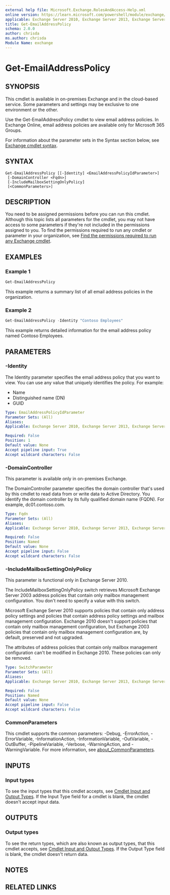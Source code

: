 ```yaml
---
external help file: Microsoft.Exchange.RolesAndAccess-Help.xml
online version: https://learn.microsoft.com/powershell/module/exchange/get-emailaddresspolicy
applicable: Exchange Server 2010, Exchange Server 2013, Exchange Server 2016, Exchange Server 2019, Exchange Online, Exchange Online Protection
title: Get-EmailAddressPolicy
schema: 2.0.0
author: chrisda
ms.author: chrisda
Module Name: exchange
---
```


# Get-EmailAddressPolicy

## SYNOPSIS
This cmdlet is available in on-premises Exchange and in the cloud-based service. Some parameters and settings may be exclusive to one environment or the other.

Use the Get-EmailAddressPolicy cmdlet to view email address policies. In Exchange Online, email address policies are available only for Microsoft 365 Groups.

For information about the parameter sets in the Syntax section below, see [Exchange cmdlet syntax](https://learn.microsoft.com/powershell/exchange/exchange-cmdlet-syntax).

## SYNTAX

```
Get-EmailAddressPolicy [[-Identity] <EmailAddressPolicyIdParameter>]
 [-DomainController <Fqdn>]
 [-IncludeMailboxSettingOnlyPolicy]
 [<CommonParameters>]
```

## DESCRIPTION
You need to be assigned permissions before you can run this cmdlet. Although this topic lists all parameters for the cmdlet, you may not have access to some parameters if they're not included in the permissions assigned to you. To find the permissions required to run any cmdlet or parameter in your organization, see [Find the permissions required to run any Exchange cmdlet](https://learn.microsoft.com/powershell/exchange/find-exchange-cmdlet-permissions).

## EXAMPLES

### Example 1
```powershell
Get-EmailAddressPolicy
```

This example returns a summary list of all email address policies in the organization.

### Example 2
```powershell
Get-EmailAddressPolicy -Identity "Contoso Employees"
```

This example returns detailed information for the email address policy named Contoso Employees.

## PARAMETERS

### -Identity
The Identity parameter specifies the email address policy that you want to view. You can use any value that uniquely identifies the policy. For example:

- Name
- Distinguished name (DN)
- GUID

```yaml
Type: EmailAddressPolicyIdParameter
Parameter Sets: (All)
Aliases:
Applicable: Exchange Server 2010, Exchange Server 2013, Exchange Server 2016, Exchange Server 2019, Exchange Online, Exchange Online Protection

Required: False
Position: 1
Default value: None
Accept pipeline input: True
Accept wildcard characters: False
```

### -DomainController
This parameter is available only in on-premises Exchange.

The DomainController parameter specifies the domain controller that's used by this cmdlet to read data from or write data to Active Directory. You identify the domain controller by its fully qualified domain name (FQDN). For example, dc01.contoso.com.

```yaml
Type: Fqdn
Parameter Sets: (All)
Aliases:
Applicable: Exchange Server 2010, Exchange Server 2013, Exchange Server 2016, Exchange Server 2019

Required: False
Position: Named
Default value: None
Accept pipeline input: False
Accept wildcard characters: False
```

### -IncludeMailboxSettingOnlyPolicy
This parameter is functional only in Exchange Server 2010.

The IncludeMailboxSettingOnlyPolicy switch retrieves Microsoft Exchange Server 2003 address policies that contain only mailbox management configuration. You don't need to specify a value with this switch.

Microsoft Exchange Server 2010 supports policies that contain only address policy settings and policies that contain address policy settings and mailbox management configuration. Exchange 2010 doesn't support policies that contain only mailbox management configuration, but Exchange 2003 policies that contain only mailbox management configuration are, by default, preserved and not upgraded.

The attributes of address policies that contain only mailbox management configuration can't be modified in Exchange 2010. These policies can only be removed.

```yaml
Type: SwitchParameter
Parameter Sets: (All)
Aliases:
Applicable: Exchange Server 2010, Exchange Server 2013, Exchange Server 2016, Exchange Server 2019

Required: False
Position: Named
Default value: None
Accept pipeline input: False
Accept wildcard characters: False
```

### CommonParameters
This cmdlet supports the common parameters: -Debug, -ErrorAction, -ErrorVariable, -InformationAction, -InformationVariable, -OutVariable, -OutBuffer, -PipelineVariable, -Verbose, -WarningAction, and -WarningVariable. For more information, see [about_CommonParameters](https://go.microsoft.com/fwlink/p/?LinkID=113216).

## INPUTS

### Input types
To see the input types that this cmdlet accepts, see [Cmdlet Input and Output Types](https://go.microsoft.com/fwlink/p/?LinkId=616387). If the Input Type field for a cmdlet is blank, the cmdlet doesn't accept input data.

## OUTPUTS

### Output types
To see the return types, which are also known as output types, that this cmdlet accepts, see [Cmdlet Input and Output Types](https://go.microsoft.com/fwlink/p/?LinkId=616387). If the Output Type field is blank, the cmdlet doesn't return data.

## NOTES

## RELATED LINKS
